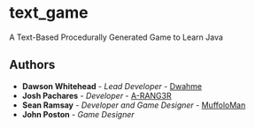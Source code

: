 # text_game

A Text-Based Procedurally Generated Game to Learn Java

## Authors

* **Dawson Whitehead** - *Lead Developer* - [Dwahme](https://github.com/dwahme)
* **Josh Pachares** - *Developer* - [A-RANG3R](https://github.com/A-RANG3R)
* **Sean Ramsay** - *Developer and Game Designer* - [MuffoloMan](https://github.com/MuffoloMan)
* **John Poston** - *Game Designer*
